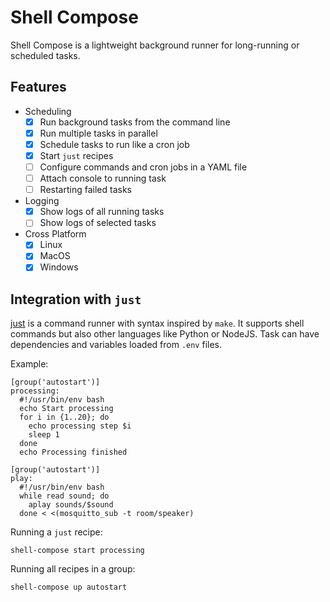 # Shell Compose

Shell Compose is a lightweight background runner for long-running or scheduled tasks.

## Features

* Scheduling
  - [x] Run background tasks from the command line
  - [x] Run multiple tasks in parallel
  - [x] Schedule tasks to run like a cron job
  - [x] Start `just` recipes
  - [ ] Configure commands and cron jobs in a YAML file
  - [ ] Attach console to running task
  - [ ] Restarting failed tasks
* Logging
  - [x] Show logs of all running tasks
  - [ ] Show logs of selected tasks
* Cross Platform
  - [x] Linux
  - [x] MacOS
  - [x] Windows

## Integration with `just`

[just](https://just.systems/man/en/) is a command runner with syntax inspired by `make`.
It supports shell commands but also other languages like Python or NodeJS. 
Task can have dependencies and variables loaded from `.env` files.

Example:

```
[group('autostart')]
processing:
  #!/usr/bin/env bash
  echo Start processing
  for i in {1..20}; do
    echo processing step $i
    sleep 1
  done
  echo Processing finished

[group('autostart')]
play:
  #!/usr/bin/env bash
  while read sound; do
    aplay sounds/$sound
  done < <(mosquitto_sub -t room/speaker)
```

Running a `just` recipe:
```
shell-compose start processing
```

Running all recipes in a group:
```
shell-compose up autostart
```
